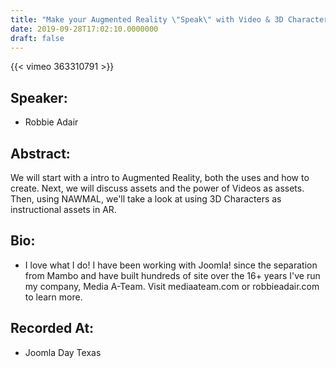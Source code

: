 ```yaml
---
title: "Make your Augmented Reality \"Speak\" with Video & 3D Characters"
date: 2019-09-28T17:02:10.0000000
draft: false
---
```


{{< vimeo 363310791 >}}

## Speaker:

 - Robbie Adair

## Abstract:

<p>We will start with a intro to Augmented Reality, both the uses and how to create. Next, we will discuss assets and the power of Videos as assets. Then, using NAWMAL, we'll take a look at using 3D Characters as instructional assets in AR.</p>

## Bio:

 - <p>I love what I do! I have been working with Joomla! since the separation from Mambo and have built hundreds of site over the 16+ years I've run my company, Media A-Team. Visit mediaateam.com or robbieadair.com to learn more.</p>

## Recorded At:

 - Joomla Day Texas

